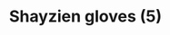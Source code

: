 ---
layout: item
title: Shayzien gloves (5)
item-id: 13377
datatable: true
id: 13377
name: "Shayzien gloves (5)"
members: true
lowalch: 24
highalch: 36
examine: "Dress like a tier 5 Shayzien soldier."
monsters:
  - id: 6913
    name: "Soldier (tier 5)"
    members: true
    combat_level: 99
    wiki_url: "https://oldschool.runescape.wiki/w/Soldier_(tier_5)"
    drops:
      - quantity: "1"
        rarity: 1
    image: "https://oldschool.runescape.wiki/images/thumb/6/6d/Soldier_%28tier_5%29.png/120px-Soldier_%28tier_5%29.png?2c444"
---